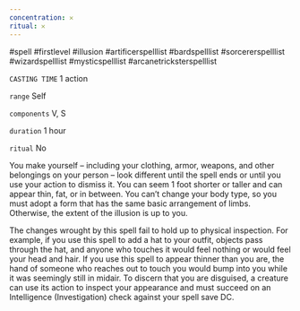 ```yaml
---
concentration: 𐄂
ritual: 𐄂
---
```

#spell #firstlevel #illusion #artificerspelllist #bardspelllist #sorcererspelllist #wizardspelllist #mysticspelllist #arcanetricksterspelllist

`CASTING TIME`
1 action

`range`
Self

`components`
V, S

`duration`
1 hour

`ritual`
No

You make yourself – including your clothing, armor, weapons, and other belongings on your person – look different until the spell ends or until you use your action to dismiss it. You can seem 1 foot shorter or taller and can appear thin, fat, or in between. You can’t change your body type, so you must adopt a form that has the same basic arrangement of limbs. Otherwise, the extent of the illusion is up to you.

The changes wrought by this spell fail to hold up to physical inspection. For example, if you use this spell to add a hat to your outfit, objects pass through the hat, and anyone who touches it would feel nothing or would feel your head and hair. If you use this spell to appear thinner than you are, the hand of someone who reaches out to touch you would bump into you while it was seemingly still in midair. To discern that you are disguised, a creature can use its action to inspect your appearance and must succeed on an Intelligence (Investigation) check against your spell save DC.